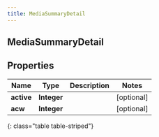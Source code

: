 ```yaml
---
title: MediaSummaryDetail
---
```

## MediaSummaryDetail


## Properties

| Name | Type | Description | Notes |
| ------------ | ------------- | ------------- | ------------- |
| **active** | <!----><!---->**Integer**<!----> |  |  [optional] |
| **acw** | <!----><!---->**Integer**<!----> |  |  [optional] |
{: class="table table-striped"}




